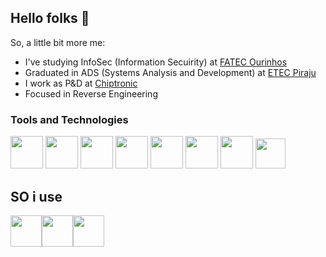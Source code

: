 ## Hello folks 👋
So, a little bit more me:

- I've studying InfoSec (Information Secuirity) at <a href="https://www.fatecourinhos.edu.br/">FATEC Ourinhos<a/>
- Graduated in ADS (Systems Analysis and Development) at <a href="https://etecpiraju.cps.sp.gov.br/">ETEC Piraju<a/>
- I work as P&D at <a href="https://github.com/ChiptronicCrypt">Chiptronic<a/>
- Focused in Reverse Engineering

### Tools and Technologies
<img src="https://img.icons8.com/?size=100&id=shQTXiDQiQVR&format=png&color=000000" type="ico" height="52px">    <img src="https://img.icons8.com/?size=100&id=40669&format=png&color=000000" type="ico" height="52px">    <img src="https://github.com/user-attachments/assets/0df374a3-aae2-44cb-8267-e10167565a07" type="img" height="52px">    <img src="https://github.com/user-attachments/assets/fca6e264-a6ae-4581-90d4-dbf778e6c4c0" type="img" height="52px">    <img src="https://github.com/user-attachments/assets/740041bc-a92b-49d2-9793-f56737ecc6b6" type="img" height="52px">    <img src="https://img.icons8.com/?size=100&id=y7WGoWNuIWac&format=png&color=000000" type="ico" height="52px">    <img src="https://github.com/user-attachments/assets/e621e30e-bd71-42a3-b473-d6f40f65a3e4" type="img" height="52px">    <img src="https://github.com/user-attachments/assets/eaeb2441-6f02-4459-ac99-75f9e966bc68" type="img" height="48px">

## SO i use
<img src="https://img.icons8.com/?size=100&id=108792&format=png&color=000000" type="ico" height="50px"><img src="https://github.com/user-attachments/assets/ef3fe4dd-251e-4755-b6a3-09b9eac684ae" type="ico" height="50px"><img src="https://github.com/user-attachments/assets/0c223d19-1ffb-4313-ab08-a9505d002e74" type="ico" height="50px">
